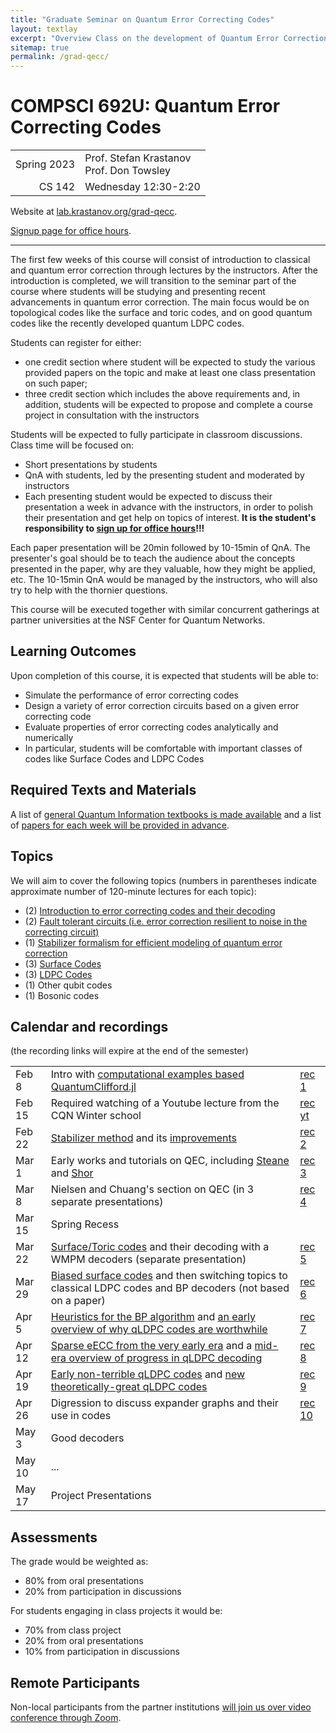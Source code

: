```yaml
---
title: "Graduate Seminar on Quantum Error Correcting Codes"
layout: textlay
excerpt: "Overview Class on the development of Quantum Error Correction and Fault Tolerance, including topological codes, quantum LDPC codes, and their decoders."
sitemap: true
permalink: /grad-qecc/
---
```


# COMPSCI 692U: Quantum Error Correcting Codes

<div class="divtable shorttable">

|||
|--:|:--|
| Spring 2023 | Prof. Stefan Krastanov <br> Prof. Don Towsley |
| CS 142 | Wednesday 12:30-2:20 |

</div>

Website at [lab.krastanov.org/grad-qecc](https://lab.krastanov.org/grad-qecc/).

[Signup page for office hours](https://cal.com/krastanov/graduate-office-hours-on-zoom).

---

The first few weeks of this course will consist of introduction to classical and quantum error correction through lectures by the instructors. After the introduction is completed, we will transition to the seminar part of the course where students will be studying and presenting recent advancements in quantum error correction. The main focus would be on topological codes like the surface and toric codes, and on good quantum codes like the recently developed quantum LDPC codes.

Students can register for either:

- one credit section where student will be expected to study the various provided papers on the topic and make at least one class presentation on such paper;
- three credit section which includes the above requirements and, in addition, students will be expected to propose and complete a course project in consultation with the instructors

Students will be expected to fully participate in classroom discussions. Class time will be focused on:
- Short presentations by students
- QnA with students, led by the presenting student and moderated by instructors
- Each presenting student would be expected to discuss their presentation a week in advance with the instructors, in order to polish their presentation and get help on topics of interest. **It is the student's responsibility to [sign up for office hours](https://cal.krastanov.org/krastanov/grad-seminar-qis-office-hours)!!!**

Each paper presentation will be 20min followed by 10-15min of QnA. The presenter's goal should be to teach the audience about the concepts presented in the paper, why are they valuable, how they might be applied, etc. The 10-15min QnA would be managed by the instructors, who will also try to help with the thornier questions.

This course will be executed together with similar concurrent gatherings at partner universities at the NSF Center for Quantum Networks.

## Learning Outcomes

Upon completion of this course, it is expected that students will be able to:
- Simulate the performance of error correcting codes
- Design a variety of error correction circuits based on a given error correcting code
- Evaluate properties of error correcting codes analytically and numerically
- In particular, students will be comfortable with important classes of codes like Surface Codes and LDPC Codes

## Required Texts and Materials

A list of [general Quantum Information textbooks is made available](/quantumonboarding) and a list of [papers for each week will be provided in advance](https://www.zotero.org/groups/4899796/qeccgradclass/library).

## Topics

We will aim to cover the following topics (numbers in parentheses indicate approximate number of 120-minute lectures for each topic):
- (2) [Introduction to error correcting codes and their decoding](basics)
- (2) [Fault tolerant circuits (i.e. error correction resilient to noise in the correcting circuit)](faulttolerance)
- (1) [Stabilizer formalism for efficient modeling of quantum error correction](clifford)
- (3) [Surface Codes](topocodes)
- (3) [LDPC Codes](qLDPC)
- (1) Other qubit codes
- (1) Bosonic codes

[basics]: https://www.zotero.org/groups/4899796/qeccgradclass/collections/AUDG9JXP
[clifford]: https://www.zotero.org/groups/4899796/qeccgradclass/collections/ICIAFVAP
[review]: https://www.zotero.org/groups/4899796/qeccgradclass/collections/MK7634QQ
[topocodes]: https://www.zotero.org/groups/4899796/qeccgradclass/collections/E9XVHVLL
[qLDPC]: https://www.zotero.org/groups/4899796/qeccgradclass/collections/QAGZ4DTV
[faulttolerance]: https://www.zotero.org/groups/4899796/qeccgradclass/collections/IEQZ7WM5

## Calendar and recordings

(the recording links will expire at the end of the semester)

<div class="divtable shorttable">

||||
|---|---|---|
|Feb 8| Intro with [computational examples based QuantumClifford.jl](https://github.com/QuantumSavory/QuantumClifford.jl) | [rec 1](https://umass-amherst.zoom.us/rec/share/4fDaCFLGS7w6nb_xNmnOpU-UzyXrq_JJ2aY5XYOeKowdCl62W6ltvvgOgaqSbRrw.psJIPWlFctdcHIat?startTime=1675878219000)
|Feb 15| Required watching of a Youtube lecture from the CQN Winter school | [rec yt](https://www.youtube.com/watch?v=u2N4MlpgVUY)
|Feb 22| [Stabilizer method](https://www.zotero.org/groups/4899796/qeccgradclass/collections/ICIAFVAP/items/7GYBM4CR/collection) and its [improvements](https://www.zotero.org/groups/4899796/qeccgradclass/collections/ICIAFVAP/items/ZH2LTBVA/collection) | [rec 2](https://umass-amherst.zoom.us/rec/share/KWlfXnvFxuH0Vl5FBsNfNGbAUydMHTJbOD_6lmnSVUYR5Mu4H172SQMvr6-iTCUt._4b_WZxvCPInixcI?startTime=1677087918000)
|Mar 1| Early works and tutorials on QEC, including [Steane](https://www.zotero.org/groups/4899796/qeccgradclass/collections/ICIAFVAP/items/S9PNCWXX/item-list) and [Shor](https://www.zotero.org/groups/4899796/qeccgradclass/collections/AUDG9JXP/items/S5MA2773/collection) | [rec 3](https://umass-amherst.zoom.us/rec/share/lC2ijAFb3AwHr5RR1elzWn-uj42WT5DzCqvZw0oR6wVQfJHC8v8WKKVb6ncY6Bmy.tOmSLZQOsurTU4eT?startTime=1677692460000)
|Mar 8| Nielsen and Chuang's section on QEC (in 3 separate presentations) | [rec 4](https://umass-amherst.zoom.us/rec/share/OOIpwotSd-oiYFRdcP69ajHNr4FJXHuFwp-DjBINO23uuL5c-YsxBtdBIDu_1vf6.J3bu2xxkCdLdGcqK?startTime=1678297002000)
|Mar 15| Spring Recess |
|Mar 22| [Surface/Toric codes](https://www.zotero.org/groups/4899796/qeccgradclass/collections/E9XVHVLL/items/U43KMPBL/collection) and their decoding with a WMPM decoders (separate presentation) | [rec 5](https://umass-amherst.zoom.us/rec/share/1idwfKrPft-rkAtVveehZkEl9xvF4zbDM6zsCVUT1Ddw9jJlciRiq9IIGrduHAqC.pFAzkBSvj0N606Jh?startTime=1679503210000)
|Mar 29| [Biased surface codes](https://www.zotero.org/groups/4899796/qeccgradclass/collections/E9XVHVLL/items/Z4TQM8PE/collection) and then switching topics to classical LDPC codes and BP decoders (not based on a paper) | [rec 6](https://umass-amherst.zoom.us/rec/share/ZCfdG0QOsyev01H18sSf316JEh0bk71H41nDRJ1ILTsCKKqx6fJiOwg5WS0Fh0FF.vlxyxsV1CeqTadbK?startTime=1680107959000)
|Apr 5| [Heuristics for the BP algorithm](https://www.zotero.org/groups/4899796/qeccgradclass/collections/QAGZ4DTV/items/AZIIJ4AK/collection) and [an early overview of why qLDPC codes are worthwhile](https://www.zotero.org/groups/4899796/qeccgradclass/collections/QAGZ4DTV/items/23ZUZ63H/collection) | [rec 7](https://umass-amherst.zoom.us/rec/share/PtI7C_HRLPPlFCVmYiY_aru-V1YyvRwRRnOFmtiabvZ4PpCYVjlWxRPGqmGLjP8O.rGwWLYDcg_XacVyY?startTime=1680712713000)
|Apr 12| [Sparse eECC from the very early era](https://www.zotero.org/groups/4899796/qeccgradclass/collections/ICIAFVAP/items/RK9MXYAQ/collection) and a [mid-era overview of progress in qLDPC decoding](https://www.zotero.org/groups/4899796/qeccgradclass/collections/QAGZ4DTV/items/NMFF6XQC/collection) | [rec 8](https://umass-amherst.zoom.us/rec/share/K33B95wVri2HRKtZmkS0XkmPWM6to0NpRf6v1RT8V-SvmmNAjQdw1gYrXKe-5MM.cD0U5u7yAAFo9ioL?startTime=1681317361000)
|Apr 19| [Early non-terrible qLDPC codes](https://www.zotero.org/groups/4899796/qeccgradclass/collections/QAGZ4DTV/items/C9CYJ835/collection) and [new theoretically-great qLDPC codes](https://www.zotero.org/groups/4899796/qeccgradclass/collections/QAGZ4DTV/items/T99V54K9/collection) | [rec 9](https://umass-amherst.zoom.us/rec/share/m-BdsqY3x4G-mm9kQupZK2_hfP0UiFwiEWNX8kBBpo5OWun6Z_JlIT6gZ5CLLeFP.sOkC8ZA3xZx6WD0V?startTime=1681922291000)
|Apr 26| Digression to discuss expander graphs and their use in codes | [rec 10](https://umass-amherst.zoom.us/rec/share/zvBOUsE-D_t7K2NGVGZBqvhv1dhjC0mssTJ1rqEnKi7QZFm3aCE_fd94Sd5ERHQD.6wHDq3lCuZ5gN6w6?startTime=1682527096000)
|May 3| Good decoders |
|May 10| ... |
|May 17| Project Presentations |

</div>

## Assessments

The grade would be weighted as:

- 80% from oral presentations
- 20% from participation in discussions

For students engaging in class projects it would be:

- 70% from class project
- 20% from oral presentations
- 10% from participation in discussions

## Remote Participants

Non-local participants from the partner institutions [will join us over video conference through Zoom](https://umass-amherst.zoom.us/j/93949517075?pwd=VnFBeVRuSWs5STBxcVMwMktUTnNWdz09).